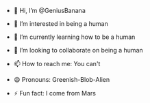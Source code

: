 - 👋 Hi, I’m @GeniusBanana
- 👀 I’m interested in being a human
- 🌱 I’m currently learning how to be a human
- 💞️ I’m looking to collaborate on being a human
- 📫 How to reach me: You can't

- 😄 Pronouns: Greenish-Blob-Alien
- ⚡ Fun fact: I come from Mars

<!---
GeniusBanana/GeniusBanana is a ✨ special ✨ repository because its `README.md` (this file) appears on your GitHub profile.
You can click the Preview link to take a look at your changes.
--->
